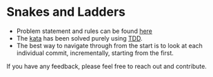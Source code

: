 # Snakes and Ladders

- Problem statement and rules can be found [here](https://www.codewars.com/kata/snakes-and-ladders-1)
- The [kata](https://en.wikipedia.org/wiki/Kata_(programming)) has been solved purely using [TDD](https://martinfowler.com/bliki/TestDrivenDevelopment.html).
- The best way to navigate through from the start is to look at each individual commit, incrementally, starting from the first.

If you have any feedback, please feel free to reach out and contribute.

